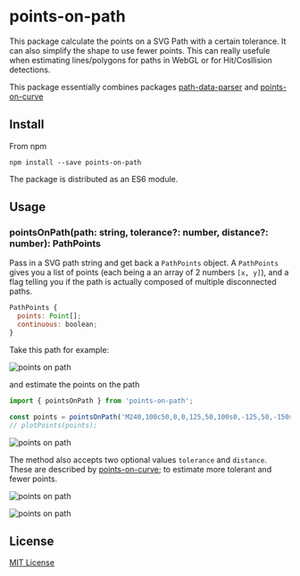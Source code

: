 # points-on-path

This package calculate the points on a SVG Path with a certain tolerance. It can also simplify the shape to use fewer points.
This can really usefule when estimating lines/polygons for paths in WebGL or for Hit/Cosllision detections.

This package essentially combines packages [path-data-parser](https://github.com/pshihn/path-data-parser) and [points-on-curve](https://github.com/pshihn/bezier-points)

## Install

From npm

```
npm install --save points-on-path
```

The package is distributed as an ES6 module.

## Usage

### pointsOnPath(path: string, tolerance?: number, distance?: number): PathPoints

Pass in a SVG path string and get back a `PathPoints` object. A `PathPoints` gives you a list of points (each being a an array of 2 numbers `[x, y]`), and a flag telling you if the path is actually composed of multiple disconnected paths.

```javascript
PathPoints {
  points: Point[];
  continuous: boolean;
}
```

Take this path for example:

![points on path](https://user-images.githubusercontent.com/833927/79054782-ba8d0300-7bfc-11ea-8f16-ed36001c56c9.png)

and estimate the points on the path

```javascript
import { pointsOnPath } from 'points-on-path';

const points = pointsOnPath('M240,100c50,0,0,125,50,100s0,-125,50,-150s175,50,50,100s-175,50,-300,0s0,-125,50,-100s0,125,50,150s0,-100,50,-100');
// plotPoints(points);
```

![points on path](https://user-images.githubusercontent.com/833927/79054650-8d8c2080-7bfb-11ea-93cf-2c070dfe63c5.png)

The method also accepts two optional values `tolerance` and `distance`. These are described by [points-on-curve](https://github.com/pshihn/bezier-points); to estimate more tolerant and fewer points.


![points on path](https://user-images.githubusercontent.com/833927/79054652-8e24b700-7bfb-11ea-8ff8-68dce51a3940.png)

![points on path](https://user-images.githubusercontent.com/833927/79054653-8ebd4d80-7bfb-11ea-8645-a5a0ed81cf84.png)

## License
[MIT License](https://github.com/pshihn/points-on-path/blob/master/LICENSE)
